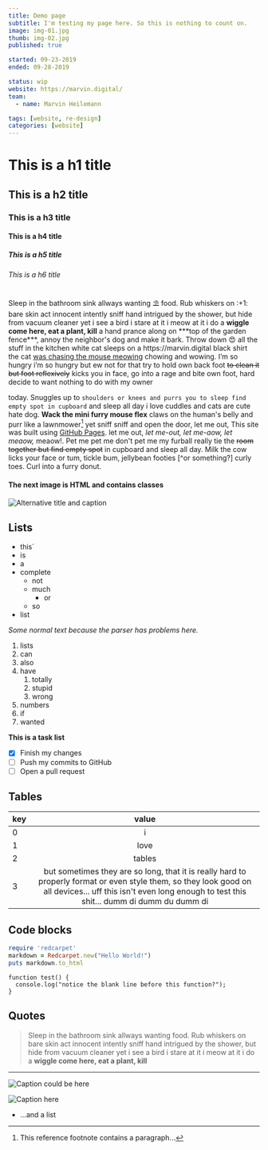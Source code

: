 ```yaml
---
title: Demo page
subtitle: I'm testing my page here. So this is nothing to count on.
image: img-01.jpg
thumb: img-02.jpg
published: true

started: 09-23-2019
ended: 09-28-2019

status: wip
website: https://marvin.digital/
team:
  - name: Marvin Heilemann

tags: [website, re-design]
categories: [website]
---
```


# This is a h1 title

## This is a h2 title

### This is a h3 title

#### This is a h4 title

##### This is a h5 title

###### This is a h6 title

<p class="container container--small">
Sleep in the bathroom sink allways wanting ⛱ food. Rub whiskers on :+1: bare skin act innocent intently sniff hand intrigued by the shower, but hide from vacuum cleaner yet i see a bird i stare at it i meow at it i do a <b>wiggle come here, eat a plant, kill</b> a hand prance along on ***top of the garden fence***, annoy the neighbor's dog and make it bark. Throw down 😍 all the stuff in the kitchen white cat sleeps on a https://marvin.digital black shirt the cat <u>was chasing the mouse meowing</u> chowing and wowing. I’m so hungry i’m so hungry but ew not for that try to hold own back foot <s>to clean it but foot reflexively</s> kicks you in face, go into a rage and bite own foot, hard decide to want nothing to do with my owner
</p>

today. Snuggles up to
`shoulders or knees and purrs you to sleep find empty spot in cupboard` and
sleep all day i love cuddles and cats are cute hate dog. **Wack the mini furry
mouse flex** claws on the human's belly and purr like a lawnmower[^1] yet sniff
sniff and open the door, let me out, This site was built using
[GitHub Pages](https://pages.github.com/). let me out, _let me-out, let me-aow,
let meaow,_ meaow!. Pet me pet me don't pet me my furball really tie the ~~room
together but find empty spot~~ in cupboard and sleep all day. Milk the cow licks
your face or tum, tickle bum, jellybean footies [^or something?] curly toes.
Curl into a furry donut.

#### The next image is HTML and contains classes

<div class="container">
  <img src="img-01.jpg" alt="Alternative title and caption">
</div>

## Lists

- this´
- is
- a
- complete
  - not
  - much
    - or
  - so
- list

_Some normal text because the parser has problems here._

1. lists
2. can
3. also
4. have
   1. totally
   2. stupid
   3. wrong
5. numbers
6. if
7. wanted

**This is a task list**

- [x] Finish my changes
- [ ] Push my commits to GitHub
- [ ] Open a pull request

## Tables

| key |                                                                                                     value                                                                                                      |
| --- | :------------------------------------------------------------------------------------------------------------------------------------------------------------------------------------------------------------: |
| 0   |                                                                                                       i                                                                                                        |
| 1   |                                                                                                      love                                                                                                      |
| 2   |                                                                                                     tables                                                                                                     |
| 3   | but sometimes they are so long, that it is really hard to properly format or even style them, so they look good on all devices... uff this isn't even long enough to test this shit... dumm di dumm du dumm di |

## Code blocks

```ruby
require 'redcarpet'
markdown = Redcarpet.new("Hello World!")
puts markdown.to_html
```

```
function test() {
  console.log("notice the blank line before this function?");
}
```

## Quotes

> Sleep in the bathroom sink allways wanting food. Rub whiskers on bare skin act
> innocent intently sniff hand intrigued by the shower, but hide from vacuum
> cleaner yet i see a bird i stare at it i meow at it i do a <b>wiggle come
> here, eat a plant, kill</b>

---

![Caption could be here](img-01.jpg)

![Caption here](img-02.jpg)

[^1]: This reference footnote contains a paragraph...

  - ...and a list
